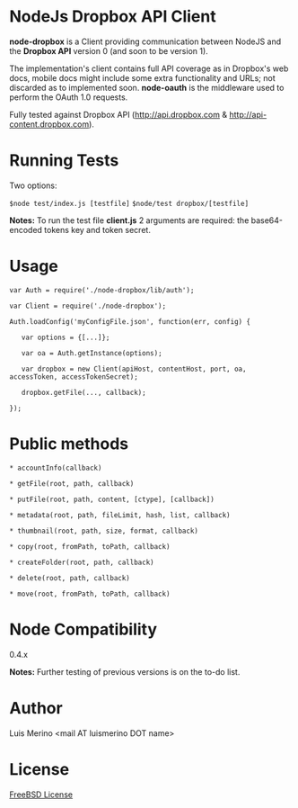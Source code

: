 NodeJs Dropbox API Client
===

__node-dropbox__ is a Client providing communication between NodeJS and the __Dropbox API__ version 0 (and soon to be version 1).

The implementation's client contains full API coverage as in Dropbox's web docs, mobile docs might include some extra functionality and URLs; not discarded as to implemented soon. __node-oauth__ is the middleware used to perform the OAuth 1.0 requests.

Fully tested against Dropbox API (http://api.dropbox.com & http://api-content.dropbox.com).

Running Tests
===
Two options:

   `$node test/index.js [testfile]`
   `$node/test dropbox/[testfile]`

__Notes:__ To run the test file __client.js__ 2 arguments are required: the base64-encoded tokens key and token secret.

Usage
===
`var Auth = require('./node-dropbox/lib/auth');`

`var Client = require('./node-dropbox');`

`Auth.loadConfig('myConfigFile.json', function(err, config) {`

`   var options = {[...]};`

`   var oa = Auth.getInstance(options);`

`   var dropbox = new Client(apiHost, contentHost, port, oa, accessToken, accessTokenSecret);`

`   dropbox.getFile(..., callback);`

`});`

Public methods
===
`* accountInfo(callback)`

`* getFile(root, path, callback)`

`* putFile(root, path, content, [ctype], [callback])`

`* metadata(root, path, fileLimit, hash, list, callback)`

`* thumbnail(root, path, size, format, callback)`

`* copy(root, fromPath, toPath, callback)`

`* createFolder(root, path, callback)`

`* delete(root, path, callback)`

`* move(root, fromPath, toPath, callback)`

Node Compatibility
===
0.4.x

__Notes:__ Further testing of previous versions is on the to-do list.

Author
===
Luis Merino &lt;mail AT luismerino DOT name&gt;

License
===
[FreeBSD License](License.md)